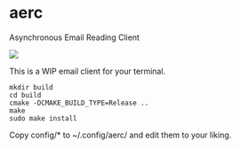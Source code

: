 # aerc

Asynchronous Email Reading Client

![](https://sr.ht/X_w_.png)

This is a WIP email client for your terminal.

    mkdir build
    cd build
    cmake -DCMAKE_BUILD_TYPE=Release ..
    make
    sudo make install

Copy config/* to ~/.config/aerc/ and edit them to your liking.
